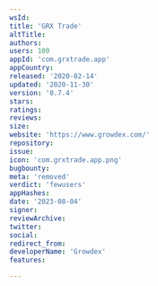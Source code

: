 ```yaml
---
wsId: 
title: 'GRX Trade'
altTitle: 
authors: 
users: 100
appId: 'com.grxtrade.app'
appCountry: 
released: '2020-02-14'
updated: '2020-11-30'
version: '0.7.4'
stars: 
ratings: 
reviews: 
size: 
website: 'https://www.growdex.com/'
repository: 
issue: 
icon: 'com.grxtrade.app.png'
bugbounty: 
meta: 'removed'
verdict: 'fewusers'
appHashes: 
date: '2023-08-04'
signer: 
reviewArchive: 
twitter: 
social: 
redirect_from: 
developerName: 'Growdex'
features: 

---
```


